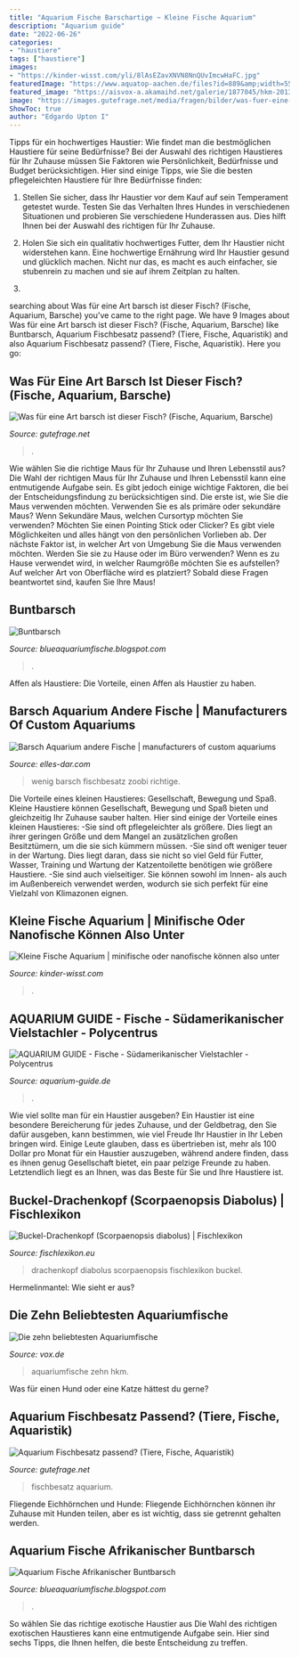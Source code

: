 ```yaml
---
title: "Aquarium Fische Barschartige ~ Kleine Fische Aquarium"
description: "Aquarium guide"
date: "2022-06-26"
categories:
- "haustiere"
tags: ["haustiere"]
images:
- "https://kinder-wisst.com/yli/8lAsEZavXNVN8NnQUvImcwHaFC.jpg"
featuredImage: "https://www.aquatop-aachen.de/files?id=889&amp;width=555&amp;height=375&amp;stretchmode=ProportionalSmallest"
featured_image: "https://aisvox-a.akamaihd.net/galerie/1877045/hkm-20130202-aquariumfische.jpg"
image: "https://images.gutefrage.net/media/fragen/bilder/was-fuer-eine-art-barsch-ist-dieser-fisch/1_big.jpg?v=1458636659000"
ShowToc: true
author: "Edgardo Upton I"
---
```



Tipps für ein hochwertiges Haustier: Wie findet man die bestmöglichen Haustiere für seine Bedürfnisse?
Bei der Auswahl des richtigen Haustieres für Ihr Zuhause müssen Sie Faktoren wie Persönlichkeit, Bedürfnisse und Budget berücksichtigen. Hier sind einige Tipps, wie Sie die besten pflegeleichten Haustiere für Ihre Bedürfnisse finden:
1. Stellen Sie sicher, dass Ihr Haustier vor dem Kauf auf sein Temperament getestet wurde. Testen Sie das Verhalten Ihres Hundes in verschiedenen Situationen und probieren Sie verschiedene Hunderassen aus. Dies hilft Ihnen bei der Auswahl des richtigen für Ihr Zuhause.

2. Holen Sie sich ein qualitativ hochwertiges Futter, dem Ihr Haustier nicht widerstehen kann. Eine hochwertige Ernährung wird Ihr Haustier gesund und glücklich machen. Nicht nur das, es macht es auch einfacher, sie stubenrein zu machen und sie auf ihrem Zeitplan zu halten.

3.

	

		
searching about Was für eine Art barsch ist dieser Fisch? (Fische, Aquarium, Barsche) you've came to the right page. We have 9 Images about Was für eine Art barsch ist dieser Fisch? (Fische, Aquarium, Barsche) like Buntbarsch, Aquarium Fischbesatz passend? (Tiere, Fische, Aquaristik) and also Aquarium Fischbesatz passend? (Tiere, Fische, Aquaristik). Here you go:
		
    
## Was Für Eine Art Barsch Ist Dieser Fisch? (Fische, Aquarium, Barsche)

<img loading=lazy src="https://images.gutefrage.net/media/fragen/bilder/was-fuer-eine-art-barsch-ist-dieser-fisch/1_big.jpg?v=1458636659000" onerror="this.onerror=null;this.src='https://tse1.mm.bing.net/th?id=OIP.Bf2JzdRFFmM4b25Ccd5JeAHaHa&amp;pid=15.1';" alt="Was für eine Art barsch ist dieser Fisch? (Fische, Aquarium, Barsche)">

_Source: gutefrage.net_

>. 

	

Wie wählen Sie die richtige Maus für Ihr Zuhause und Ihren Lebensstil aus?
Die Wahl der richtigen Maus für Ihr Zuhause und Ihren Lebensstil kann eine entmutigende Aufgabe sein. Es gibt jedoch einige wichtige Faktoren, die bei der Entscheidungsfindung zu berücksichtigen sind. Die erste ist, wie Sie die Maus verwenden möchten. Verwenden Sie es als primäre oder sekundäre Maus? Wenn Sekundäre Maus, welchen Cursortyp möchten Sie verwenden? Möchten Sie einen Pointing Stick oder Clicker? Es gibt viele Möglichkeiten und alles hängt von den persönlichen Vorlieben ab. Der nächste Faktor ist, in welcher Art von Umgebung Sie die Maus verwenden möchten. Werden Sie sie zu Hause oder im Büro verwenden? Wenn es zu Hause verwendet wird, in welcher Raumgröße möchten Sie es aufstellen? Auf welcher Art von Oberfläche wird es platziert? Sobald diese Fragen beantwortet sind, kaufen Sie Ihre Maus!

    
## Buntbarsch

<img loading=lazy src="https://www.aquatop-aachen.de/files?id=889&amp;width=555&amp;height=375&amp;stretchmode=ProportionalSmallest" onerror="this.onerror=null;this.src='https://tse4.mm.bing.net/th?id=OIP.7tCr5DwwiWK6VlDHUQ9r2wHaFA&amp;pid=15.1';" alt="Buntbarsch">

_Source: blueaquariumfische.blogspot.com_

>. 

	

Affen als Haustiere: Die Vorteile, einen Affen als Haustier zu haben.

    
## Barsch Aquarium Andere Fische | Manufacturers Of Custom Aquariums

<img loading=lazy src="https://elles-dar.com/obck/JzicMlj0QiId9NnmWhKnwQHaEK.jpg" onerror="this.onerror=null;this.src='https://tse4.mm.bing.net/th?id=OIP.qcXi6VbrXKs86KXVXvyW9AAAAA&amp;pid=15.1';" alt="Barsch Aquarium andere Fische | manufacturers of custom aquariums">

_Source: elles-dar.com_

>wenig barsch fischbesatz zoobi richtige. 

	

Die Vorteile eines kleinen Haustieres: Gesellschaft, Bewegung und Spaß.
Kleine Haustiere können Gesellschaft, Bewegung und Spaß bieten und gleichzeitig Ihr Zuhause sauber halten. Hier sind einige der Vorteile eines kleinen Haustieres:
-Sie sind oft pflegeleichter als größere. Dies liegt an ihrer geringen Größe und dem Mangel an zusätzlichen großen Besitztümern, um die sie sich kümmern müssen.
-Sie sind oft weniger teuer in der Wartung. Dies liegt daran, dass sie nicht so viel Geld für Futter, Wasser, Training und Wartung der Katzentoilette benötigen wie größere Haustiere.
-Sie sind auch vielseitiger. Sie können sowohl im Innen- als auch im Außenbereich verwendet werden, wodurch sie sich perfekt für eine Vielzahl von Klimazonen eignen.

    
## Kleine Fische Aquarium | Minifische Oder Nanofische Können Also Unter

<img loading=lazy src="https://kinder-wisst.com/yli/8lAsEZavXNVN8NnQUvImcwHaFC.jpg" onerror="this.onerror=null;this.src='https://tse2.mm.bing.net/th?id=OIP.YdM1xACP7Le8KRQeDj5iwAAAAA&amp;pid=15.1';" alt="Kleine Fische Aquarium | minifische oder nanofische können also unter">

_Source: kinder-wisst.com_

>. 

	



    
## AQUARIUM GUIDE - Fische - Südamerikanischer Vielstachler - Polycentrus

<img loading=lazy src="http://www.aquarium-guide.de/suedamerikanischer_vielstachler2.gif" onerror="this.onerror=null;this.src='https://tse1.mm.bing.net/th?id=OIP.K3tUJR28m6kN8qy9QYaukQAAAA&amp;pid=15.1';" alt="AQUARIUM GUIDE - Fische - Südamerikanischer Vielstachler - Polycentrus">

_Source: aquarium-guide.de_

>. 

	

Wie viel sollte man für ein Haustier ausgeben?
Ein Haustier ist eine besondere Bereicherung für jedes Zuhause, und der Geldbetrag, den Sie dafür ausgeben, kann bestimmen, wie viel Freude Ihr Haustier in Ihr Leben bringen wird. Einige Leute glauben, dass es übertrieben ist, mehr als 100 Dollar pro Monat für ein Haustier auszugeben, während andere finden, dass es ihnen genug Gesellschaft bietet, ein paar pelzige Freunde zu haben. Letztendlich liegt es an Ihnen, was das Beste für Sie und Ihre Haustiere ist.

    
## Buckel-Drachenkopf (Scorpaenopsis Diabolus) | Fischlexikon

<img loading=lazy src="https://www.fischlexikon.eu/images/fischlexikon/galerie/scorpaenopsis-diabolus-02.jpg" onerror="this.onerror=null;this.src='https://tse4.mm.bing.net/th?id=OIP.TgkbXXceAq0pUpdH6HRjNwHaE8&amp;pid=15.1';" alt="Buckel-Drachenkopf (Scorpaenopsis diabolus) | Fischlexikon">

_Source: fischlexikon.eu_

>drachenkopf diabolus scorpaenopsis fischlexikon buckel. 

	

Hermelinmantel: Wie sieht er aus?

    
## Die Zehn Beliebtesten Aquariumfische

<img loading=lazy src="https://aisvox-a.akamaihd.net/galerie/1877045/hkm-20130202-aquariumfische.jpg" onerror="this.onerror=null;this.src='https://tse2.mm.bing.net/th?id=OIP.EljNrY43q71R4Yv7q86x7AHaEv&amp;pid=15.1';" alt="Die zehn beliebtesten Aquariumfische">

_Source: vox.de_

>aquariumfische zehn hkm. 

	

Was für einen Hund oder eine Katze hättest du gerne?

    
## Aquarium Fischbesatz Passend? (Tiere, Fische, Aquaristik)

<img loading=lazy src="https://images.gutefrage.net/media/fragen/bilder/aquarium-fischbesatz-passend/0_full.jpg?v=1524593322000" onerror="this.onerror=null;this.src='https://tse3.mm.bing.net/th?id=OIP.pZSwM3eJdrXw5DY1hYyCwAHaHa&amp;pid=15.1';" alt="Aquarium Fischbesatz passend? (Tiere, Fische, Aquaristik)">

_Source: gutefrage.net_

>fischbesatz aquarium. 

	

Fliegende Eichhörnchen und Hunde: Fliegende Eichhörnchen können ihr Zuhause mit Hunden teilen, aber es ist wichtig, dass sie getrennt gehalten werden.

    
## Aquarium Fische Afrikanischer Buntbarsch

<img loading=lazy src="https://webimg.secondhandapp.com/w-i-mgl/5754579135bb58217a0201cd" onerror="this.onerror=null;this.src='https://tse1.mm.bing.net/th?id=OIP.Lktvpy1W49KRbwl2RL7HCAHaFj&amp;pid=15.1';" alt="Aquarium Fische Afrikanischer Buntbarsch">

_Source: blueaquariumfische.blogspot.com_

>. 

	

So wählen Sie das richtige exotische Haustier aus
Die Wahl des richtigen exotischen Haustieres kann eine entmutigende Aufgabe sein. Hier sind sechs Tipps, die Ihnen helfen, die beste Entscheidung zu treffen.

